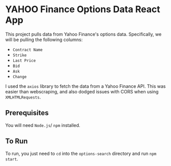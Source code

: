# YAHOO Finance Options Data React App
This project pulls data from Yahoo Finance's options data. Specifically, we will be pulling the following columns:
* `Contract Name`
* `Strike`
* `Last Price`
* `Bid`
* `Ask`
* `Change`

I used the `axios` library to fetch the data from a Yahoo Finance API. This was easier than webscraping, and also dodged issues with CORS when using `XMLHTMLRequests`. 

## Prerequisites 
You will need `Node.js`/ `npm` installed.

## To Run
To run, you just need to `cd` into the `options-search` directory and run `npm start`.
